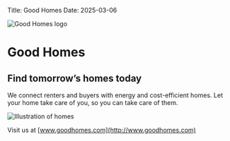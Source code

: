 Title: Good Homes
Date: 2025-03-06

![Good Homes logo](https://sleepypioneer.github.io/good-homes-landing-page/images/logo.png)

# Good Homes

## Find tomorrow’s homes today

We connect renters and buyers with energy and cost-efficient homes. Let your home take care of you, so you can take care of them.

![Illustration of homes](https://sleepypioneer.github.io/good-homes-landing-page/images/illustration.png)

Visit us at [www.goodhomes.com](http://www.goodhomes.com)
